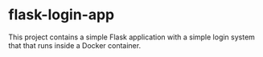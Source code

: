 # flask-login-app
This project contains a simple Flask application with a simple login system that that runs inside a Docker container. 

